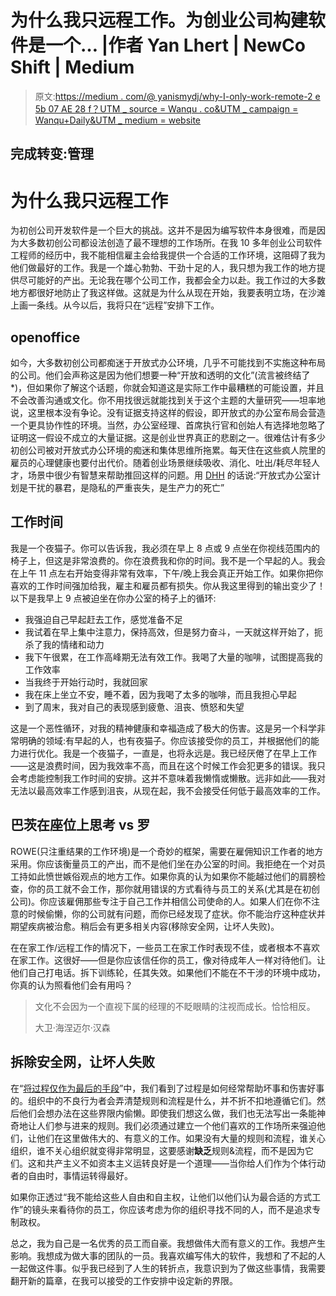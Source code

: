 # 为什么我只远程工作。为创业公司构建软件是一个… |作者 Yan Lhert | NewCo Shift | Medium

> 原文:[https://medium . com/@ yanismydj/why-I-only-work-remote-2 e 5b 07 AE 28 f？UTM _ source = Wanqu . co&UTM _ campaign = Wanqu+Daily&UTM _ medium = website](https://medium.com/@yanismydj/why-i-only-work-remotely-2e5eb07ae28f?utm_source=wanqu.co&utm_campaign=Wanqu+Daily&utm_medium=website)

## 完成转变:管理

# 为什么我只远程工作



为初创公司开发软件是一个巨大的挑战。这并不是因为编写软件本身很难，而是因为大多数初创公司都设法创造了最不理想的工作场所。在我 10 多年创业公司软件工程师的经历中，我不能相信雇主会给我提供一个合适的工作环境，这阻碍了我为他们做最好的工作。我是一个雄心勃勃、干劲十足的人，我只想为我工作的地方提供尽可能好的产出。无论我在哪个公司工作，我都会全力以赴。我工作过的大多数地方都很好地防止了我这样做。这就是为什么从现在开始，我要表明立场，在沙滩上画一条线。从今以后，我将只在“远程”安排下工作。

## openoffice

如今，大多数初创公司都痴迷于开放式办公环境，几乎不可能找到不实施这种布局的公司。他们会声称这是因为他们想要一种“开放和透明的文化”(流言被终结了*)，但如果你了解这个话题，你就会知道这是实际工作中最糟糕的可能设置，并且不会改善沟通或文化。你不用找很远就能找到关于这个主题的大量研究——坦率地说，这里根本没有争论。没有证据支持这样的假设，即开放式的办公室布局会营造一个更具协作性的环境。当然，办公室经理、首席执行官和创始人有选择地忽略了证明这一假设不成立的大量证据。这是创业世界真正的悲剧之一。很难估计有多少初创公司被对开放式办公环境的痴迷和集体思维所拖累。每天住在这些疯人院里的雇员的心理健康也要付出代价。随着创业场景继续吸收、消化、吐出/耗尽年轻人才，场景中很少有智慧来帮助推回这样的问题。用 [DHH](https://twitter.com/dhh/status/671953192947736576) 的话说:“开放式办公室计划是干扰的暴君，是隐私的严重丧失，是生产力的死亡”

## 工作时间

我是一个夜猫子。你可以告诉我，我必须在早上 8 点或 9 点坐在你视线范围内的椅子上，但这是非常浪费的。你在浪费我和你的时间。我不是一个早起的人。我会在上午 11 点左右开始变得非常有效率，下午/晚上我会真正开始工作。如果你把你喜欢的工作时间强加给我，雇主和雇员都有损失。你从我这里得到的输出变少了！以下是我早上 9 点被迫坐在你办公室的椅子上的循环:

*   我强迫自己早起赶去工作，感觉准备不足
*   我试着在早上集中注意力，保持高效，但是努力奋斗，一天就这样开始了，扼杀了我的情绪和动力
*   我下午很累，在工作高峰期无法有效工作。我喝了大量的咖啡，试图提高我的工作效率
*   当我终于开始行动时，我就回家
*   我在床上坐立不安，睡不着，因为我喝了太多的咖啡，而且我担心早起
*   到了周末，我对自己的表现感到疲惫、沮丧、愤怒和失望

这是一个恶性循环，对我的精神健康和幸福造成了极大的伤害。这是另一个科学非常明确的领域:有早起的人，也有夜猫子。你应该接受你的员工，并根据他们的能力进行优化。我是一个夜猫子，一直是，也将永远是。我已经厌倦了在早上工作——这是浪费时间，因为我效率不高，而且在这个时候工作会犯更多的错误。我只会考虑能控制我工作时间的安排。这并不意味着我懒惰或懒散。远非如此——我对无法以最高效率工作感到沮丧，从现在起，我不会接受任何低于最高效率的工作。

## 巴茨在座位上思考 vs 罗

ROWE(只注重结果的工作环境)是一个奇妙的框架，需要在雇佣知识工作者的地方采用。你应该衡量员工的产出，而不是他们坐在办公室的时间。我拒绝在一个对员工持如此愤世嫉俗观点的地方工作。如果你真的认为如果你不能越过他们的肩膀检查，你的员工就不会工作，那你就用错误的方式看待与员工的关系(尤其是在初创公司)。你应该雇佣那些专注于自己工作并相信公司使命的人。如果人们在你不注意的时候偷懒，你的公司就有问题，而你已经发现了症状。你不能治疗这种症状并期望疾病被治愈。稍后会有更多相关内容(移除安全网，让坏人失败)。

在在家工作/远程工作的情况下，一些员工在家工作时表现不佳，或者根本不喜欢在家工作。这很好——但是你应该信任你的员工，像对待成年人一样对待他们。让他们自己打电话。拆下训练轮，任其失效。如果他们不能在不干涉的环境中成功，你真的认为照看他们会有用吗？

> 文化不会因为一个直视下属的经理的不眨眼睛的注视而成长。恰恰相反。
> 
> 大卫·海涅迈尔·汉森

## 拆除安全网，让坏人失败

在“[将过程仅作为最后的手段](/@yanismydj/introduce-process-only-as-a-last-resort-21bd25e53eb#.t064k3p7h)”中，我们看到了过程是如何经常帮助坏事和伤害好事的。组织中的不良行为者会弄清楚规则和流程是什么，并不折不扣地遵循它们。然后他们会想办法在这些界限内偷懒。即使我们想这么做，我们也无法写出一条能神奇地让人们参与进来的规则。我们必须通过建立一个他们喜欢的工作场所来强迫他们，让他们在这里做伟大的、有意义的工作。如果没有大量的规则和流程，谁关心组织，谁不关心组织就变得非常明显，这要感谢**缺乏**规则&流程，而不是因为它们。这和共产主义不如资本主义运转良好是一个道理——当你给人们作为个体行动者的自由时，事情运转得最好。

如果你正透过“我不能给这些人自由和自主权，让他们以他们认为最合适的方式工作”的镜头来看待你的员工，你应该考虑为你的组织寻找不同的人，而不是追求专制政权。

总之，我为自己是一名优秀的员工而自豪。我想做伟大而有意义的工作。我想产生影响。我想成为做大事的团队的一员。我喜欢编写伟大的软件，我想和了不起的人一起做这件事。似乎我已经到了人生的转折点，我意识到为了做这些事情，我需要翻开新的篇章，在我可以接受的工作安排中设定新的界限。


